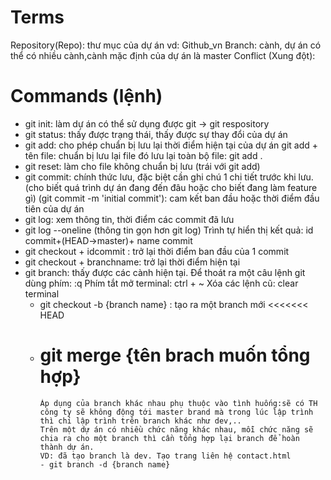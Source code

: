 # Terms

Repository(Repo): thư mục của dự án vd: Github_vn
Branch: cành, dự án có thể có nhiều cành,cành mặc định của dự án là master
Conflict (Xung đột):

# Commands (lệnh)

- git init: làm dự án có thể sử dụng được git -> git respository
- git status: thấy được trạng thái, thấy được sự thay đổi của dự án
- git add: cho phép chuẩn bị lưu lại thời điểm hiện tại của dự án
  git add + tên file: chuẩn bị lưu lại file đó
  lưu lại toàn bộ file: git add .
- git reset: làm cho file không chuẩn bị lưu (trái với git add)
- git commit: chính thức lưu, đặc biệt cần ghi chú 1 chi tiết trước khi lưu.(cho biết quá trình dự án đang đến đâu hoặc cho biết đang làm feature gì)
  (git commit -m 'initial commit'): cam kết ban đầu hoặc thời điểm đầu tiên của dự án
- git log: xem thông tin, thời điểm các commit đã lưu
- git log --oneline (thông tin gọn hơn git log)
  Trình tự hiển thị kết quả:
  id commit+(HEAD->master)+ name commit
- git checkout + idcommit : trở lại thời điểm ban đầu của 1 commit
- git checkout + branchname: trở lại thời điểm hiện tại
- git branch: thấy được các cành hiện tại.
  Để thoát ra một câu lệnh git dùng phím: :q
  Phím tắt mở terminal: ctrl + ~
  Xóa các lệnh cũ: clear terminal
  - git checkout -b {branch name} : tạo ra một branch mới
    <<<<<<< HEAD
  - # git merge {tên brach muốn tổng hợp}
        Áp dụng của branch khác nhau phụ thuộc vào tình huống:sẽ có TH công ty sẽ không động tới master brand mà trong lúc lập trình thì chỉ lập trình trên branch khác như dev,..
        Trên một dự án có nhiều chức năng khác nhau, mỗi chức năng sẽ chia ra cho một branch thì cần tổng hợp lại branch để hoàn thành dự án.
        VD: đã tạo branch là dev. Tạo trang liên hệ contact.html
        - git branch -d {branch name}
